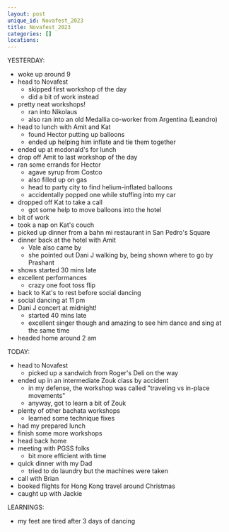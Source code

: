 ```yaml
---
layout: post
unique_id: Novafest_2023
title: Novafest_2023
categories: []
locations: 
---
```


YESTERDAY:
* woke up around 9
* head to Novafest
  * skipped first workshop of the day
  * did a bit of work instead
* pretty neat workshops!
  * ran into Nikolaus
  * also ran into an old Medallia co-worker from Argentina (Leandro)
* head to lunch with Amit and Kat
  * found Hector putting up balloons
  * ended up helping him inflate and tie them together
* ended up at mcdonald's for lunch
* drop off Amit to last workshop of the day
* ran some errands for Hector
  * agave syrup from Costco
  * also filled up on gas
  * head to party city to find helium-inflated balloons
  * accidentally popped one while stuffing into my car
* dropped off Kat to take a call
  * got some help to move balloons into the hotel
* bit of work
* took a nap on Kat's couch
* picked up dinner from a bahn mi restaurant in San Pedro's Square
* dinner back at the hotel with Amit
  * Vale also came by
  * she pointed out Dani J walking by, being shown where to go by Prashant
* shows started 30 mins late
* excellent performances
  * crazy one foot toss flip
* back to Kat's to rest before social dancing
* social dancing at 11 pm
* Dani J concert at midnight!
  * started 40 mins late
  * excellent singer though and amazing to see him dance and sing at the same time
* headed home around 2 am

TODAY:
* head to Novafest
  * picked up a sandwich from Roger's Deli on the way
* ended up in an intermediate Zouk class by accident
  * in my defense, the workshop was called "traveling vs in-place movements"
  * anyway, got to learn a bit of Zouk
* plenty of other bachata workshops
  * learned some technique fixes
* had my prepared lunch
* finish some more workshops
* head back home
* meeting with PGSS folks
  * bit more efficient with time
* quick dinner with my Dad
  * tried to do laundry but the machines were taken
* call with Brian
* booked flights for Hong Kong travel around Christmas
* caught up with Jackie

LEARNINGS:
* my feet are tired after 3 days of dancing

